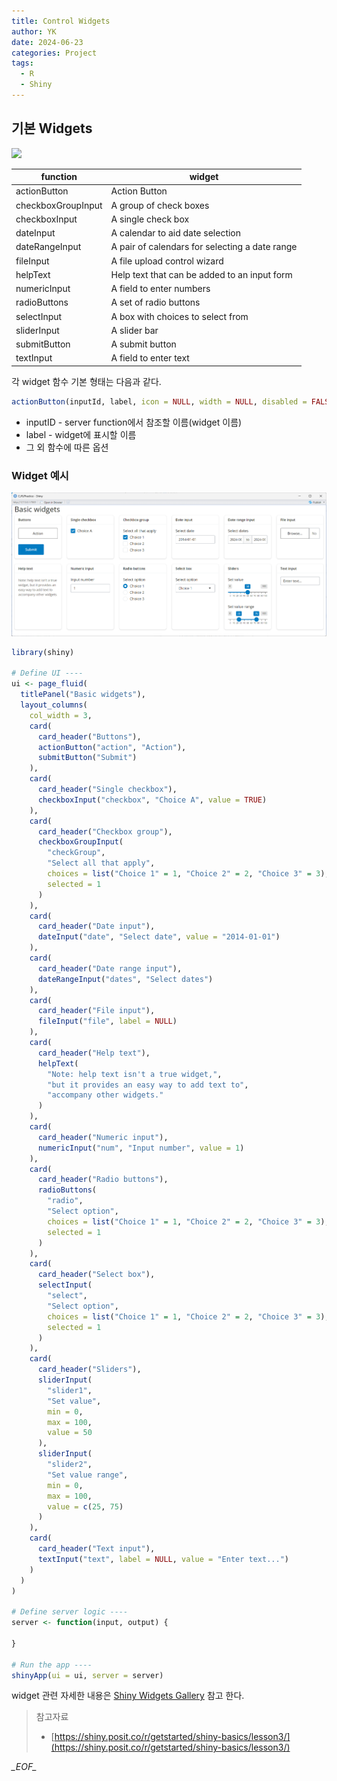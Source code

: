 ```yaml
---
title: Control Widgets
author: YK
date: 2024-06-23
categories: Project
tags:
  - R
  - Shiny
---
```

## 기본 Widgets
![](https://shiny.posit.co/r/getstarted/shiny-basics/lesson3/images/basic-widgets.png)

| function           | widget                                         |
|--------------------|------------------------------------------------|
| actionButton       | Action Button                                  |
| checkboxGroupInput | A group of check boxes                         |
| checkboxInput      | A single check box                             |
| dateInput          | A calendar to aid date selection               |
| dateRangeInput     | A pair of calendars for selecting a date range |
| fileInput          | A file upload control wizard                   |
| helpText           | Help text that can be added to an input form   |
| numericInput       | A field to enter numbers                       |
| radioButtons       | A set of radio buttons                         |
| selectInput        | A box with choices to select from              |
| sliderInput        | A slider bar                                   |
| submitButton       | A submit button                                |
| textInput          | A field to enter text                          |

각 widget 함수 기본 형태는 다음과 같다.
```r
actionButton(inputId, label, icon = NULL, width = NULL, disabled = FALSE, ...)
```
- inputID - server function에서 참조할 이름(widget 이름)
- label - widget에 표시할 이름
- 그 외 함수에 따른 옵션
### Widget 예시
![](/assets/images/Pasted%20image%2020240623165141.png)

```R
library(shiny)

# Define UI ----
ui <- page_fluid(
  titlePanel("Basic widgets"),
  layout_columns(
    col_width = 3,
    card(
      card_header("Buttons"),
      actionButton("action", "Action"),
      submitButton("Submit")
    ),
    card(
      card_header("Single checkbox"),
      checkboxInput("checkbox", "Choice A", value = TRUE)
    ),
    card(
      card_header("Checkbox group"),
      checkboxGroupInput(
        "checkGroup",
        "Select all that apply",
        choices = list("Choice 1" = 1, "Choice 2" = 2, "Choice 3" = 3),
        selected = 1
      )
    ),
    card(
      card_header("Date input"),
      dateInput("date", "Select date", value = "2014-01-01")
    ),
    card(
      card_header("Date range input"),
      dateRangeInput("dates", "Select dates")
    ),
    card(
      card_header("File input"),
      fileInput("file", label = NULL)
    ),
    card(
      card_header("Help text"),
      helpText(
        "Note: help text isn't a true widget,",
        "but it provides an easy way to add text to",
        "accompany other widgets."
      )
    ),
    card(
      card_header("Numeric input"),
      numericInput("num", "Input number", value = 1)
    ),
    card(
      card_header("Radio buttons"),
      radioButtons(
        "radio",
        "Select option",
        choices = list("Choice 1" = 1, "Choice 2" = 2, "Choice 3" = 3),
        selected = 1
      )
    ),
    card(
      card_header("Select box"),
      selectInput(
        "select",
        "Select option",
        choices = list("Choice 1" = 1, "Choice 2" = 2, "Choice 3" = 3),
        selected = 1
      )
    ),
    card(
      card_header("Sliders"),
      sliderInput(
        "slider1",
        "Set value",
        min = 0,
        max = 100,
        value = 50
      ),
      sliderInput(
        "slider2",
        "Set value range",
        min = 0,
        max = 100,
        value = c(25, 75)
      )
    ),
    card(
      card_header("Text input"),
      textInput("text", label = NULL, value = "Enter text...")
    )
  )
)

# Define server logic ----
server <- function(input, output) {

}

# Run the app ----
shinyApp(ui = ui, server = server)
```

widget 관련 자세한 내용은 [Shiny Widgets Gallery](https://shiny.posit.co/gallery/widget-gallery.html) 참고 한다.

> 참고자료
> - [https://shiny.posit.co/r/getstarted/shiny-basics/lesson3/](https://shiny.posit.co/r/getstarted/shiny-basics/lesson3/)

_\_EOF\__